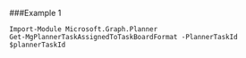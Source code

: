 ###Example 1
```
Import-Module Microsoft.Graph.Planner
Get-MgPlannerTaskAssignedToTaskBoardFormat -PlannerTaskId $plannerTaskId
```
